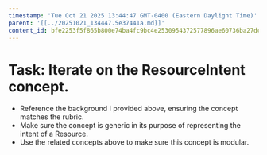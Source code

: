 ```yaml
---
timestamp: 'Tue Oct 21 2025 13:44:47 GMT-0400 (Eastern Daylight Time)'
parent: '[[../20251021_134447.5e37441a.md]]'
content_id: bfe2253f5f865b800e74ba4fc9bc4e2530954372577896ae60736ba27dcc7945
---
```


# Task: Iterate on the ResourceIntent concept.

* Reference the background I provided above, ensuring the concept matches the rubric.
* Make sure the concept is generic in its purpose of representing the intent of a Resource.
* Use the related concepts above to make sure this concept is modular.
